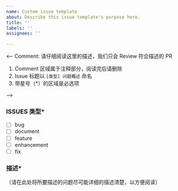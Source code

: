 ```yaml
---
name: Custom issue template
about: Describe this issue template's purpose here.
title: ''
labels: ''
assignees: ''

---
```


<-- Comment:
请仔细阅读这里的描述，我们只会 Review 符合描述的 PR

1. Comment 区域属于注释部分，阅读完后请删除
2. Issue 标题以 `[类型] 问题概述` 命名
3. 带星号（*）的区域是必选项

-->

### ISSUES 类型*

- [ ] bug
- [ ] document
- [ ] feature
- [ ] enhancement
- [ ] fix

### 描述*
（请在此处将所要描述的问题尽可能详细的描述清楚，以方便阅读）
